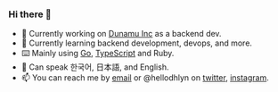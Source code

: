### Hi there 👋

* 🔭 Currently working on [Dunamu Inc](https://dunamu.com) as a backend dev.
* 🌱 Currently learning backend development, devops, and more.
* ⌨️ Mainly using [Go](https://github.com/hellodhlyn?tab=repositories&language=go), [TypeScript](https://github.com/hellodhlyn?tab=repositories&language=typescript) and Ruby.
* 💬 Can speak 한국어, 日本語, and English.
* 📫 You can reach me by [email](mailto:hellodhlyn@gmail.com) or @hellodhlyn on [twitter](https://twitter.com/hellodhlyn), [instagram](https://instagram.com/hellodhlyn).
